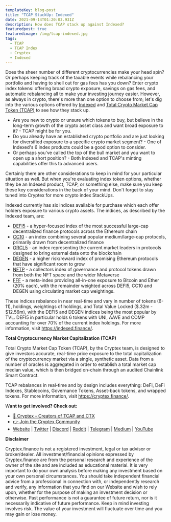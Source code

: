 ```yaml
---
templateKey: blog-post
title: "TCAP StackUp: Indexed"
date: 2021-09-14T01:20:03.931Z
description: How does TCAP stack up against Indexed?
featuredpost: true
featuredimage: /img/tcap-indexed.jpg
tags:
  - TCAP
  - TCAP Index
  - Cryptex
  - Indexed
---
```

Does the sheer number of different cryptocurrencies make your head spin? Or perhaps keeping track of the taxable events while rebalancing your portfolio and having to shell out for gas fees has you down? Enter crypto index tokens: offering broad crypto exposure, savings on gas fees, and automatic rebalancing all to make your investing journey easier. However, as always in crypto, there's more than one option to choose from; let's dig into the various options offered by [Indexed](https://indexed.finance/) and [Total Crypto Market Cap Token (TCAP)](https://cryptex.finance/) to see how they stack up.

* Are you new to crypto or unsure which tokens to buy, but believe in the long-term growth of the crypto asset class and want broad exposure to it? - TCAP might be for you.
* Do you already have an established crypto portfolio and are just looking for diversified exposure to a specific crypto market segment? - One of Indexed's 6 index products could be a good option to consider.
* Or perhaps you've called the top of the bull market and you want to open up a short position? - Both Indexed and TCAP's minting capabilities offer this to advanced users.

Certainly there are other considerations to keep in mind for your particular situation as well. But when you're evaluating index token options, whether they be an Indexed product, TCAP, or something else, make sure you keep these key considerations in the back of your mind. Don't forget to stay tuned into Cryptex for more crypto index StackUps.

Indexed currently has six indices available for purchase which each offer holders exposure to various crypto assets. The indices, as described by the Indexed team, are:

* [DEFI5](https://www.coingecko.com/en/coins/defi-top-5-index) - a hyper-focused index of the most successful large-cap decentralized finance protocols across the Ethereum chain
* [CC10](https://www.coingecko.com/en/coins/cryptocurrency-top-10-index) - an index combining several popular medium/large-cap protocols, primarily drawn from decentralized finance
* [ORCL5](https://www.coingecko.com/en/coins/oracle-top-5-index) - an index representing the current market leaders in protocols designed to bring external data onto the blockchain
* [DEGEN](https://www.coingecko.com/en/coins/degen-index) - a higher risk/reward index of promising Ethereum protocols that have significant room to grow
* [NFTP](https://www.coingecko.com/en/coins/nft-platform-index) - a collectors index of governance and protocol tokens drawn from both the NFT space and the wider Metaverse
* [FFF](https://www.coingecko.com/en/coins/future-of-finance-fund) - a meta-index providing all-in-one exposure to Bitcoin and Ether (20% each), with the remainder weighted across DEFI5, CC10 and DEGEN using circulating market cap weightings.

These indices rebalance in near real-time and vary in number of tokens (6-11), holdings, weightings of holdings, and Total Value Locked ($.32m - $12.56m), with the DEFI5 and DEGEN indices being the most popular by TVL. DEFI5 in particular holds 6 tokens with UNI, AAVE and COMP accounting for over 70% of the current index holdings. For more information, visit [](https://indexed.finance/)<https://indexed.finance/>.

**Total Cryptocurrency Market Capitalization (TCAP)**

Total Crypto Market Cap Token (TCAP), by the Cryptex team, is designed to give investors accurate, real-time price exposure to the total capitalization of the cryptocurrency market via a single, synthetic asset. Data from a number of oracles is aggregated in order to establish a total market cap median value, which is then bridged on-chain through an audited Chainlink Smart Contract.

TCAP rebalances in real-time and by design includes everything: DeFi, DeFi Indexes, Stablecoins, Governance Tokens, Asset-back tokens, and wrapped tokens. For more information, visit [](https://cryptex.finance/)<https://cryptex.finance/>.

W**ant to get involved? Check out:**

* [👥 Cryptex - Creators of TCAP and CTX](https://cryptex.finance/)
* [👉 Join the Cryptex Community](https://cryptex.finance/#community)
* [Website](https://cryptex.finance/) | [Twitter](https://twitter.com/CryptexFinance) | [Discord](https://discord.gg/b8XgHYbkaN) | [Reddit](https://www.reddit.com/r/TotalCryptoMarketCap/) | [Telegram](https://t.me/cryptexfinance) | [Medium](https://medium.com/cryptexfinance) | [YouTube](https://www.youtube.com/channel/UCdN17zdr5MCDph75srdhutQ)

**Disclaimer**

Cryptex.finance is not a registered investment, legal or tax advisor or broker/dealer. All investment/financial opinions expressed by Cryptex.finance are from the personal research and experience of the owner of the site and are included as educational material. It is very important to do your own analysis before making any investment based on your own personal circumstances. You should take independent financial advice from a professional in connection with, or independently research and verify, any information that you find on our Website and wish to rely upon, whether for the purpose of making an investment decision or otherwise. Past performance is not a guarantee of future return, nor is it necessarily indicative of future performance. Keep in mind investing involves risk. The value of your investment will fluctuate over time and you may gain or lose money.